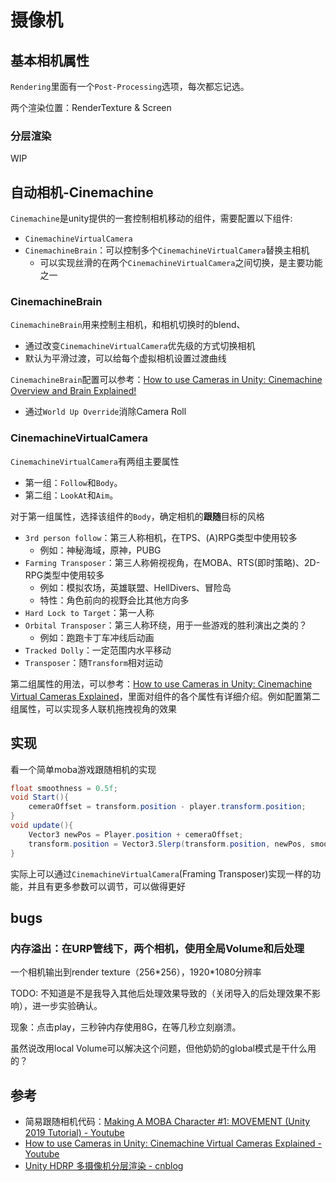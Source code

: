 # 摄像机

## 基本相机属性

`Rendering`里面有一个`Post-Processing`选项，每次都忘记选。

两个渲染位置：RenderTexture & Screen

### 分层渲染

WIP

## 自动相机-Cinemachine

`Cinemachine`是unity提供的一套控制相机移动的组件，需要配置以下组件:
- `CinemachineVirtualCamera`
- `CinemachineBrain`：可以控制多个`CinemachineVirtualCamera`替换主相机
    - 可以实现丝滑的在两个`CinemachineVirtualCamera`之间切换，是主要功能之一

### CinemachineBrain

`CinemachineBrain`用来控制主相机，和相机切换时的blend、
- 通过改变`CinemachineVirtualCamera`优先级的方式切换相机
- 默认为平滑过渡，可以给每个虚拟相机设置过渡曲线

`CinemachineBrain`配置可以参考：[How to use Cameras in Unity: Cinemachine Overview and Brain Explained!](https://www.youtube.com/watch?v=P_ibDJhFVMU)
- 通过`World Up Override`消除Camera Roll

### CinemachineVirtualCamera

`CinemachineVirtualCamera`有两组主要属性
- 第一组：`Follow`和`Body`。
- 第二组：`LookAt`和`Aim`。

对于第一组属性，选择该组件的`Body`，确定相机的**跟随**目标的风格
- `3rd person follow`：第三人称相机，在TPS、(A)RPG类型中使用较多
    - 例如：神秘海域，原神，PUBG
- `Farming Transposer`：第三人称俯视视角，在MOBA、RTS(即时策略)、2D-RPG类型中使用较多
    - 例如：模拟农场，英雄联盟、HellDivers、冒险岛
    - 特性：角色前向的视野会比其他方向多
- `Hard Lock to Target`：第一人称
- `Orbital Transposer`：第三人称环绕，用于一些游戏的胜利演出之类的？
    - 例如：跑跑卡丁车冲线后动画
- `Tracked Dolly`：一定范围内水平移动
- `Transposer`：随`Transform`相对运动

第二组属性的用法，可以参考：[How to use Cameras in Unity: Cinemachine Virtual Cameras Explained](https://www.youtube.com/watch?v=asruvbmUyw8)，里面对组件的各个属性有详细介绍。例如配置第二组属性，可以实现多人联机拖拽视角的效果

## 实现

看一个简单moba游戏跟随相机的实现

``` csharp
float smoothness = 0.5f;
void Start(){
    cemeraOffset = transform.position - player.transform.position;
}
void update(){
    Vector3 newPos = Player.position + cemeraOffset;
    transform.position = Vector3.Slerp(transform.position, newPos, smoothness);
}
```

实际上可以通过`CinemachineVirtualCamera`(Framing Transposer)实现一样的功能，并且有更多参数可以调节，可以做得更好

## bugs
### 内存溢出：在URP管线下，两个相机，使用全局Volume和后处理

一个相机输出到render texture（256\*256），1920\*1080分辨率

TODO: 不知道是不是我导入其他后处理效果导致的（关闭导入的后处理效果不影响），进一步实验确认。

现象：点击play，三秒钟内存使用8G，在等几秒立刻崩溃。

虽然说改用local Volume可以解决这个问题，但他奶奶的global模式是干什么用的？

## 参考
- 简易跟随相机代码：[Making A MOBA Character #1: MOVEMENT (Unity 2019 Tutorial) - Youtube](https://youtu.be/d_0dAwk3wqI?si=lkzEyYuIJKDawH5Q&t=140)
- [How to use Cameras in Unity: Cinemachine Virtual Cameras Explained - Youtube](https://www.youtube.com/watch?v=asruvbmUyw8)
- [Unity HDRP 多摄像机分层渲染 - cnblog](https://www.cnblogs.com/koshio0219/p/14263078.html)